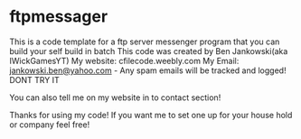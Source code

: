 # ftpmessager
This is a code template for a ftp server messenger program that you can build your self build in batch
This code was created by Ben Jankowski(aka IWickGamesYT)
My website: cfilecode.weebly.com
My Email: jankowski.ben@yahoo.com - Any spam emails will be tracked and logged! DONT TRY IT

You can also tell me on my website in to contact section!

Thanks for using my code! If you want me to set one up for your house hold or company feel free!
